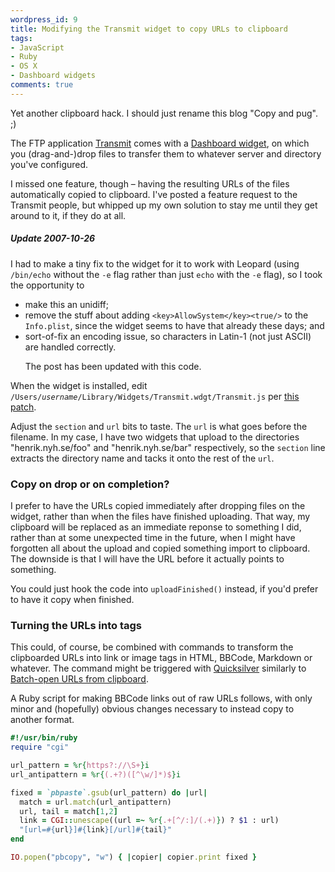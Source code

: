 ```yaml
---
wordpress_id: 9
title: Modifying the Transmit widget to copy URLs to clipboard
tags:
- JavaScript
- Ruby
- OS X
- Dashboard widgets
comments: true
---
```

Yet another clipboard hack. I should just rename this blog "Copy and pug". ;)

The FTP application <a href="http://www.panic.com/transmit/">Transmit</a> comes with a <a href="http://www.apple.com/macosx/features/dashboard/">Dashboard widget</a>, on which you (drag-and-)drop files to transfer them to whatever server and directory you've configured.

I missed one feature, though &ndash; having the resulting URLs of the files automatically copied to clipboard. I've posted a feature request to the Transmit people, but whipped up my own solution to stay me until they get around to it, if they do at all.

<!--more-->

<div class="updated">
<h5>Update 2007-10-26</h5>

I had to make a tiny fix to the widget for it to work with Leopard (using <code>/bin/echo</code> without the <code>-e</code> flag rather than just <code>echo</code> with the <code>-e</code> flag), so I took the opportunity to
<ul>
<li>make this an unidiff;</li>
<li>remove the stuff about adding <code>&lt;key&gt;AllowSystem&lt;/key&gt;&lt;true/&gt;</code> to the <code>Info.plist</code>, since the widget seems to have that already these days; and</li>
<li>sort-of-fix an encoding issue, so characters in Latin-1 (not just ASCII) are handled correctly.</li>

The post has been updated with this code.
</ul>

</div>

When the widget is installed, edit <code>/Users/<em>username</em>/Library/Widgets/Transmit.wdgt/Transmit.js</code> per <a href="http://pastie.textmate.org/111275">this patch</a>.

Adjust the <code>section</code> and <code>url</code> bits to taste. The <code>url</code> is what goes before the filename. In my case, I have two widgets that upload to the directories "henrik.nyh.se/foo" and "henrik.nyh.se/bar" respectively, so the <code>section</code> line extracts the directory name and tacks it onto the rest of the <code>url</code>.

<h3>Copy on drop or on completion?</h3>

I prefer to have the URLs copied immediately after dropping files on the widget, rather than when the files have finished uploading. That way, my clipboard will be replaced as an immediate reponse to something I did, rather than at some unexpected time in the future, when I might have forgotten all about the upload and copied something import to clipboard. The downside is that I will have the URL before it actually points to something.

You could just hook the code into <code>uploadFinished()</code> instead, if you'd prefer to have it copy when finished.

<h3>Turning the URLs into tags</h3>

This could, of course, be combined with commands to transform the clipboarded URLs into link or image tags in HTML, BBCode, Markdown or whatever. The command might be triggered with <a href="http://quicksilver.blacktree.com/">Quicksilver</a> similarly to <a href="/2006/07/batch-open-urls-from-clipboard/">Batch-open URLs from clipboard</a>.

A Ruby script for making BBCode links out of raw URLs follows, with only minor and (hopefully) obvious changes necessary to instead copy to another format.

``` ruby
#!/usr/bin/ruby
require "cgi"

url_pattern = %r{https?://\S+}i
url_antipattern = %r{(.+?)([^\w/]*)$}i

fixed = `pbpaste`.gsub(url_pattern) do |url|
  match = url.match(url_antipattern)
  url, tail = match[1,2]
  link = CGI::unescape((url =~ %r{.+[^/:]/(.+)}) ? $1 : url)
  "[url=#{url}]#{link}[/url]#{tail}"
end

IO.popen("pbcopy", "w") { |copier| copier.print fixed }
```
